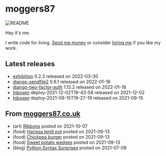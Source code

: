 
# moggers87

![README](https://github.com/moggers87/moggers87/workflows/Update%20README/badge.svg)

Hey it's me.

I write code for living. [Send me money](https://ko-fi.com/moggers87) or
consider [hiring me](https://vlgi.space) if you like my work.

## Latest releases

- <a href="https://pypi.org/project/exhibition/">exhibition</a> 0.2.3 released on 2022-03-30
- <a href="https://pypi.org/project/django-sendfile2/">django-sendfile2</a> 0.6.1 released on 2022-01-18
- <a href="https://pypi.org/project/django-two-factor-auth/">django-two-factor-auth</a> 1.13.2 released on 2022-01-18
- <a href="https://github.com/Inboxen/Inboxen">Inboxen</a> deploy-2021-12-02T19-43-58 released on 2021-12-02
- <a href="https://github.com/Inboxen/Inboxen">Inboxen</a> deploy-2021-09-15T19-27-19 released on 2021-09-15

## From [moggers87.co.uk](https://moggers87.co.uk)

- (art) <a href="https://moggers87.co.uk/art/ribbons">Ribbons</a> posted on 2021-10-07
- (food) <a href="https://moggers87.co.uk/food/harissa-lentil-pot">Harissa lentil&nbsp;pot</a> posted on 2021-09-13
- (food) <a href="https://moggers87.co.uk/food/chickpea-burgers">Chickpea&nbsp;burger</a> posted on 2021-09-13
- (food) <a href="https://moggers87.co.uk/food/sweet-potato-wedges">Sweet potato&nbsp;wedges</a> posted on 2021-09-13
- (blog) <a href="https://moggers87.co.uk/blog/python-syntax-surprises">Python Syntax&nbsp;Surprises</a> posted on 2021-07-08

